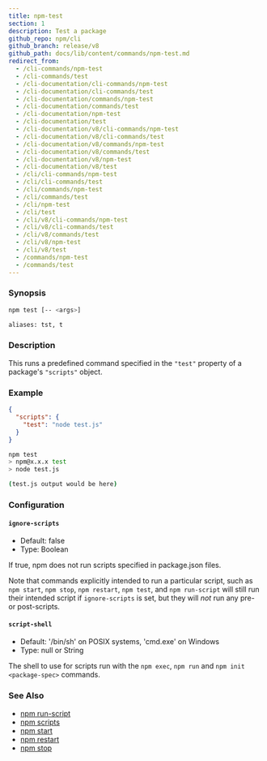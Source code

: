 ```yaml
---
title: npm-test
section: 1
description: Test a package
github_repo: npm/cli
github_branch: release/v8
github_path: docs/lib/content/commands/npm-test.md
redirect_from:
  - /cli-commands/npm-test
  - /cli-commands/test
  - /cli-documentation/cli-commands/npm-test
  - /cli-documentation/cli-commands/test
  - /cli-documentation/commands/npm-test
  - /cli-documentation/commands/test
  - /cli-documentation/npm-test
  - /cli-documentation/test
  - /cli-documentation/v8/cli-commands/npm-test
  - /cli-documentation/v8/cli-commands/test
  - /cli-documentation/v8/commands/npm-test
  - /cli-documentation/v8/commands/test
  - /cli-documentation/v8/npm-test
  - /cli-documentation/v8/test
  - /cli/cli-commands/npm-test
  - /cli/cli-commands/test
  - /cli/commands/npm-test
  - /cli/commands/test
  - /cli/npm-test
  - /cli/test
  - /cli/v8/cli-commands/npm-test
  - /cli/v8/cli-commands/test
  - /cli/v8/commands/test
  - /cli/v8/npm-test
  - /cli/v8/test
  - /commands/npm-test
  - /commands/test
---
```


### Synopsis

```bash
npm test [-- <args>]

aliases: tst, t
```

### Description

This runs a predefined command specified in the `"test"` property of
a package's `"scripts"` object.

### Example

```json
{
  "scripts": {
    "test": "node test.js"
  }
}
```

```bash
npm test
> npm@x.x.x test
> node test.js

(test.js output would be here)
```

### Configuration

#### `ignore-scripts`

* Default: false
* Type: Boolean

If true, npm does not run scripts specified in package.json files.

Note that commands explicitly intended to run a particular script, such as
`npm start`, `npm stop`, `npm restart`, `npm test`, and `npm run-script`
will still run their intended script if `ignore-scripts` is set, but they
will *not* run any pre- or post-scripts.

#### `script-shell`

* Default: '/bin/sh' on POSIX systems, 'cmd.exe' on Windows
* Type: null or String

The shell to use for scripts run with the `npm exec`, `npm run` and `npm
init <package-spec>` commands.

### See Also

* [npm run-script](/cli/v8/commands/npm-run-script)
* [npm scripts](/cli/v8/using-npm/scripts)
* [npm start](/cli/v8/commands/npm-start)
* [npm restart](/cli/v8/commands/npm-restart)
* [npm stop](/cli/v8/commands/npm-stop)
